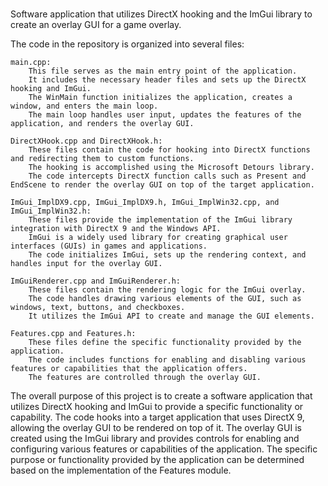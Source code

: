 # 
Software application that utilizes DirectX hooking and the ImGui library to create an overlay GUI for a game overlay.

The code in the repository is organized into several files:

    main.cpp:
        This file serves as the main entry point of the application.
        It includes the necessary header files and sets up the DirectX hooking and ImGui.
        The WinMain function initializes the application, creates a window, and enters the main loop.
        The main loop handles user input, updates the features of the application, and renders the overlay GUI.

    DirectXHook.cpp and DirectXHook.h:
        These files contain the code for hooking into DirectX functions and redirecting them to custom functions.
        The hooking is accomplished using the Microsoft Detours library.
        The code intercepts DirectX function calls such as Present and EndScene to render the overlay GUI on top of the target application.

    ImGui_ImplDX9.cpp, ImGui_ImplDX9.h, ImGui_ImplWin32.cpp, and ImGui_ImplWin32.h:
        These files provide the implementation of the ImGui library integration with DirectX 9 and the Windows API.
        ImGui is a widely used library for creating graphical user interfaces (GUIs) in games and applications.
        The code initializes ImGui, sets up the rendering context, and handles input for the overlay GUI.

    ImGuiRenderer.cpp and ImGuiRenderer.h:
        These files contain the rendering logic for the ImGui overlay.
        The code handles drawing various elements of the GUI, such as windows, text, buttons, and checkboxes.
        It utilizes the ImGui API to create and manage the GUI elements.

    Features.cpp and Features.h:
        These files define the specific functionality provided by the application.
        The code includes functions for enabling and disabling various features or capabilities that the application offers.
        The features are controlled through the overlay GUI.

The overall purpose of this project is to create a software application that utilizes DirectX hooking and ImGui to provide a specific functionality or capability. The code hooks into a target application that uses DirectX 9, allowing the overlay GUI to be rendered on top of it. The overlay GUI is created using the ImGui library and provides controls for enabling and configuring various features or capabilities of the application. The specific purpose or functionality provided by the application can be determined based on the implementation of the Features module.
